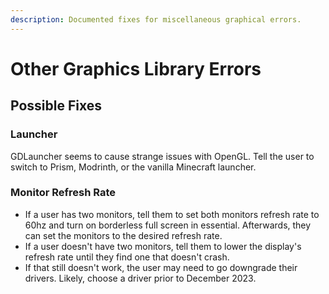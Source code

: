 ```yaml
---
description: Documented fixes for miscellaneous graphical errors.
---
```


# Other Graphics Library Errors

## Possible Fixes

### Launcher
GDLauncher seems to cause strange issues with OpenGL. Tell the user to switch to Prism, Modrinth, or the vanilla Minecraft launcher.

### Monitor Refresh Rate

- If a user has two monitors, tell them to set both monitors refresh rate to 60hz and turn on borderless full screen in essential. Afterwards, they can set the monitors to the desired refresh rate.
- If a user doesn't have two monitors, tell them to lower the display's refresh rate until they find one that doesn't crash.
- If that still doesn't work, the user may need to go downgrade their drivers. Likely, choose a driver prior to December 2023.
